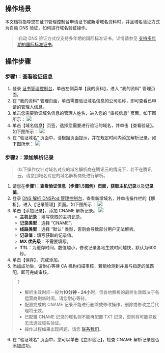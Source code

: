 
## 操作场景
本文档将指导您在证书管理控制台申请证书或新增域名资料时，并且域名验证方式为自动 DNS 验证，如何进行域名验证操作。

>!自动 DNS 验证方式仅支持多年期的国际标准证书。详情请参见 [支持多年期的国际标准证书](https://cloud.tencent.com/document/product/400/52953#multiyear)。
>

## 操作步骤

### 步骤1：查看验证信息
1. 登录 [证书管理控制台](https://console.cloud.tencent.com/certoverview)，单击左侧菜单【我的资料】，进入 “我的资料” 管理页面。
2. 在 “我的资料” 管理页面，单击需要验证域名信息的公司名称，即可查看已申请的管理人信息。
3. 单击您需要验证域名信息的管理人姓名，进入您的 “审核信息” 页面。如下图所示：
![](https://main.qcloudimg.com/raw/896a6b82b2affae3b9540333f73b33a3.png)
4. 单击【域名信息】页签，选择您需要进行验证的域名，并单击【查看验证】。如下图所示：
![](https://main.qcloudimg.com/raw/96bff23854fa29b95d544dc60656274a.png)
5. 在 “验证域名” 页面中，请根据页面提示，并在规定时间内添加解析记录。如下图所示：
![](https://main.qcloudimg.com/raw/0bc82dd6a9d3d27bd8bda99942d18563.png)

### 步骤2：添加解析记录
>!以下操作仅针对域名对应的域名解析商在腾讯云的情况下，若不在腾讯云，请您到域名对应的域名解析商处进行解析。
>
1. 请您在**步骤1：查看验证信息（步骤1.5图例）**页面，获取**主机记录**以及**记录值**。
2. 登录 [DNS 解析 DNSPod 管理控制台](https://console.cloud.tencent.com/cns)，查看新增域名，并单击操作栏的【解析】，进入【记录管理】页面。如下图所示：
![](https://main.qcloudimg.com/raw/78d4f279fe2792b3873f6b2cb9e41788.png)
3. 单击【添加记录】，添加 CNAME 解析记录。
![](https://main.qcloudimg.com/raw/2ae5f247f8e8b641c3532895b227a4c0.png)
	- **主机记录**：填写获取的主机记录。
	- **记录类型**：选择 “CNAME”。
	- **线路类型**：选择 “默认” 类型，否则会导致部分用户无法解析。
	- **记录值**：填写获取的记录值。
	- **MX 优先级**：不需要填写。
	- **TTL**：为缓存时间，数值越小，修改记录各地生效时间越快，默认为600秒。
4. 单击【保存】，完成添加。
5. 添加成功后，请耐心等待 CA 机构扫描审核，若能检测到并且与指定的值匹配，即可完成审核。
>?
>- 解析生效时间一般为**10分钟 - 24小时**，但各地解析的最终生效取决于各运营商刷新时间，请您耐心等待。
>- 配置完成的 CNAME 记录不能进行删除或修改操作，删除或修改之后代理将无效。
>- 已配置 CNAME 记录的域名则不能再配置 TXT 记录，否则将可能导致无法通过域名验证。
>- 操作过程如果出现问题，请您 [联系我们](https://cloud.tencent.com/document/product/400/35259)。
6. 在 “验证域名” 页面中，您可以单击【立即验证】，检查 CNAME 解析记录是否添加成功。
